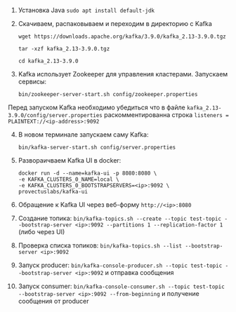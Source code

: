 1. Установка Java `sudo apt install default-jdk`
2. Скачиваем, распаковываем и переходим в директорию с Kafka
   ```
   wget https://downloads.apache.org/kafka/3.9.0/kafka_2.13-3.9.0.tgz

   tar -xzf kafka_2.13-3.9.0.tgz

   cd kafka_2.13-3.9.0
   ```

3. Kafka использует Zookeeper для управления кластерами. Запускаем сервисы:
   ```
   bin/zookeeper-server-start.sh config/zookeeper.properties
   ```

Перед запуском Kafka необходимо убедиться что в файле `kafka_2.13-3.9.0/config/server.properties` раскомментированна строка 
`listeners = PLAINTEXT://<ip-address>:9092`

4. В новом терминале запускаем саму Kafka:
   ```
   bin/kafka-server-start.sh config/server.properties
   ```

5. Развораичваем Kafka UI в docker:
   ```
   docker run -d --name=kafka-ui -p 8080:8080 \
   -e KAFKA_CLUSTERS_0_NAME=local \
   -e KAFKA_CLUSTERS_0_BOOTSTRAPSERVERS=<ip>:9092 \
   provectuslabs/kafka-ui
   ```

6. Обращение к Kafka UI через веб-форму `http://<ip>:8080`

7. Создание топика: `bin/kafka-topics.sh --create --topic test-topic --bootstrap-server <ip>:9092 --partitions 1 --replication-factor 1` (либо через UI)

8. Проверка списка топиков: `bin/kafka-topics.sh --list --bootstrap-server <ip>:9092`

9. Запуск producer: `bin/kafka-console-producer.sh --topic test-topic --bootstrap-server <ip>:9092` и отправка сообщения

10. Запуск consumer: `bin/kafka-console-consumer.sh --topic test-topic --bootstrap-server <ip>:9092 --from-beginning` и получение сообщения от producer